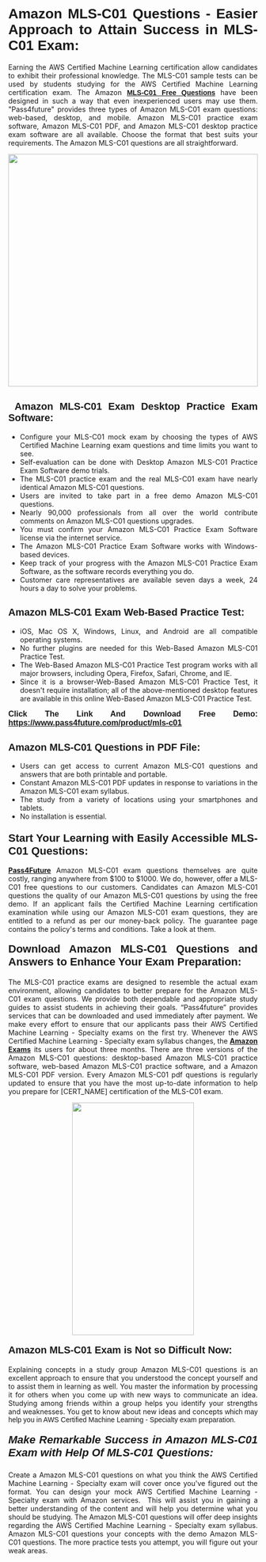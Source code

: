 <h1 style="text-align: justify;"><span style="font-family:Tahoma,Geneva,sans-serif;"><strong>Amazon MLS-C01 Questions - Easier Approach to Attain Success in MLS-C01 Exam:</strong></span></h1>

<p style="text-align: justify;">Earning the&nbsp;AWS Certified Machine Learning certification allow candidates to exhibit their professional knowledge. The MLS-C01 sample tests can be used by students studying for the AWS Certified Machine Learning certification exam. The Amazon <a href="https://www.pass4future.com/questions/amazon/mls-c01" target="_blank"><span style="font-family:Tahoma,Geneva,sans-serif;"><strong>MLS-C01 Free Questions</strong></span></a> have been designed in such a way that even inexperienced users may use them. &quot;Pass4future&quot; provides three types of Amazon MLS-C01 exam questions: web-based, desktop, and mobile. Amazon MLS-C01 practice exam software, Amazon MLS-C01 PDF, and Amazon MLS-C01 desktop practice exam software are all available. Choose the format that best suits your requirements. The Amazon MLS-C01 questions are all straightforward.</p>

<p style="text-align: justify;"><a href="https://www.pass4future.com/product/mls-c01" target="_blank"><img alt="" src="https://lh3.googleusercontent.com/pw/AM-JKLU5_aushiRQbaoUdVonD_1om6esFnUm_j21jdeI1V3aesz_ETcO2Y8QVj0ZamD1vJ__MzXKNoh3XzzrDTXgudBuMwEatvdphNwcixeZDIncATvFdVanIchOfqVuIJHbWkG03KYMH2pwXnb7WaAnvI3g=w1366-h490-no?authuser=0" style="width: 100%; height: 470px;" /></a></p>

<h2 style="text-align: justify;"><strong><span style="font-family:Tahoma,Geneva,sans-serif;"><span style="font-size:20px;">&nbsp;Amazon MLS-C01 Exam Desktop Practice Exam Software:</span></span></strong></h2>

<ul>
	<li style="text-align: justify;">Configure your MLS-C01 mock exam by choosing the types of AWS Certified Machine Learning exam questions and time limits you want to see.</li>
	<li style="text-align: justify;">Self-evaluation can be done with Desktop Amazon MLS-C01 Practice Exam Software demo trials.</li>
	<li style="text-align: justify;">The MLS-C01 practice exam and the real MLS-C01 exam have nearly identical Amazon MLS-C01 questions.</li>
	<li style="text-align: justify;">Users are invited to take part in a free demo Amazon MLS-C01 questions.</li>
	<li style="text-align: justify;">Nearly 90,000 professionals from all over the world contribute comments on Amazon MLS-C01 questions upgrades.</li>
	<li style="text-align: justify;">You must confirm your Amazon MLS-C01 Practice Exam Software license via the internet service.</li>
	<li style="text-align: justify;">The Amazon MLS-C01 Practice Exam Software works with Windows-based devices.</li>
	<li style="text-align: justify;">Keep track of your progress with the Amazon MLS-C01 Practice Exam Software, as the software records everything you do.</li>
	<li style="text-align: justify;">Customer care representatives are available seven days a week, 24 hours a day to solve your problems.</li>
</ul>

<h2 style="text-align: justify;"><span style="font-family:Tahoma,Geneva,sans-serif;"><strong><span style="font-size:20px;">Amazon MLS-C01 Exam Web-Based Practice Test:</span></strong></span></h2>

<ul>
	<li style="text-align: justify;">iOS, Mac OS X, Windows, Linux, and Android are all compatible operating systems.</li>
	<li style="text-align: justify;">No further plugins are needed for this Web-Based Amazon MLS-C01 Practice Test.</li>
	<li style="text-align: justify;">The Web-Based Amazon MLS-C01 Practice Test program works with all major browsers, including Opera, Firefox, Safari, Chrome, and IE.</li>
	<li style="text-align: justify;">Since it is a browser-Web-Based Amazon MLS-C01 Practice Test, it doesn&#39;t require installation; all of the above-mentioned desktop features are available in this online Web-Based Amazon MLS-C01 Practice Test.</li>
</ul>

<p style="text-align: justify;"><span style="font-family:Tahoma,Geneva,sans-serif;"><span style="font-size:16px;"><strong>Click The Link And Download Free Demo:</strong></span></span> <a href="https://www.pass4future.com/product/mls-c01" target="_blank"><span style="font-family:Tahoma,Geneva,sans-serif;"><span style="font-size:16px;"><strong>https://www.pass4future.com/product/mls-c01</strong></span></span></a></p>

<h2 style="text-align: justify;"><strong><span style="font-family:Tahoma,Geneva,sans-serif;"><span style="font-size:20px;">Amazon MLS-C01 Questions in PDF File:</span></span></strong></h2>

<ul>
	<li style="text-align: justify;">Users can get access to current Amazon MLS-C01 questions and answers that are both printable and portable.</li>
	<li style="text-align: justify;">Constant Amazon MLS-C01 PDF updates in response to variations in the Amazon MLS-C01 exam syllabus.</li>
	<li style="text-align: justify;">The study from a variety of locations using your smartphones and tablets.</li>
	<li style="text-align: justify;">No installation is essential.</li>
</ul>

<h3 style="text-align: justify;"><span style="font-family:Tahoma,Geneva,sans-serif;"><strong><span style="font-size:22px;">Start Your Learning with Easily Accessible MLS-C01 Questions:</span></strong></span></h3>

<p style="text-align: justify;"><strong><a href="https://www.pass4future.com/" target="_blank">Pass4Future</a></strong> Amazon MLS-C01 exam questions themselves are quite costly, ranging anywhere from $100 to $1000. We do, however, offer a MLS-C01 free questions to our customers. Candidates can Amazon MLS-C01 questions the quality of our Amazon MLS-C01 questions by using the free demo. If an applicant fails the Certified Machine Learning certification examination while using our Amazon MLS-C01 exam questions, they are entitled to a refund as per our money-back policy. The guarantee page contains the policy&#39;s terms and conditions. Take a look at them.</p>

<h4 style="text-align: justify;"><strong><span style="font-family:Tahoma,Geneva,sans-serif;"><span style="font-size:22px;">Download Amazon MLS-C01 Questions and Answers to Enhance Your Exam Preparation:</span></span></strong></h4>

<p style="text-align: justify;">The MLS-C01 practice exams are designed to resemble the actual exam environment, allowing candidates to better prepare for the Amazon MLS-C01 exam questions. We provide both dependable and appropriate study guides to assist students in achieving their goals. &ldquo;Pass4future&rdquo; provides services that can be downloaded and used immediately after payment. We make every effort to ensure that our applicants pass their AWS Certified Machine Learning - Specialty exams on the first try. Whenever the AWS Certified Machine Learning - Specialty exam syllabus changes, the <strong><a href="https://www.pass4future.com/amazon" target="_blank">Amazon Exams</a></strong> its users for about three months. There are three versions of the Amazon MLS-C01 questions: desktop-based Amazon MLS-C01 practice software, web-based Amazon MLS-C01 practice software, and a Amazon MLS-C01 PDF version. Every Amazon MLS-C01 pdf questions is regularly updated to ensure that you have the most up-to-date information to help you prepare for [CERT_NAME] certification of the MLS-C01 exam.</p>

<p style="text-align: center;"><a href="https://www.pass4future.com/product/mls-c01" target="_blank"><img alt="" src="https://lh3.googleusercontent.com/pw/AM-JKLV3yUm3jiqqIo1xIsj1VJ_UeysYexQY-pRYO0rIFl3vg11QZioN-gzffpw2AfKqFynWuvoXOreWrWS0swpr4xmOSWfwII2jvatteuqrfxiWGFBSHPiZUCoi33jqeymK5dmu-0enyX6tayRCAMHw05jv=s617-no?authuser=0" style="width: 70%; height: 470px;" /></a></p>

<h4 style="text-align: justify;"><strong><span style="font-family:Tahoma,Geneva,sans-serif;"><span style="font-size:20px;">Amazon MLS-C01 Exam is Not so Difficult Now:</span></span></strong></h4>

<p style="text-align: justify;">Explaining concepts in a study group Amazon MLS-C01 questions is an excellent approach to ensure that you understood the concept yourself and to assist them in learning as well. You master the information by processing it for others when you come up with new ways to communicate an idea. Studying among friends within a group helps you identify your strengths and weaknesses. You get to know about new ideas and concepts <span style="font-family:Tahoma,Geneva,sans-serif;">which may help you in AWS Certified Machine Learning - Specialty exam preparation.</span></p>

<h5 style="text-align: justify;"><span style="font-family:Tahoma,Geneva,sans-serif;"><span style="font-size:22px;"><strong>Make Remarkable Success in Amazon MLS-C01 Exam with Help Of MLS-C01 Questions:</strong></span></span></h5>

<p style="text-align: justify;">Create a Amazon MLS-C01 questions on what you think the AWS Certified Machine Learning - Specialty exam will cover once you&#39;ve figured out the format. You can design your mock AWS Certified Machine Learning - Specialty exam with Amazon services. &nbsp;This will assist you in gaining a better understanding of the content and will help you determine what you should be studying. The Amazon MLS-C01 questions will offer deep insights regarding the AWS Certified Machine Learning - Specialty exam syllabus. Amazon MLS-C01 questions your concepts with the demo Amazon MLS-C01 questions. The more practice tests you attempt, you will figure out your weak areas.</p>
